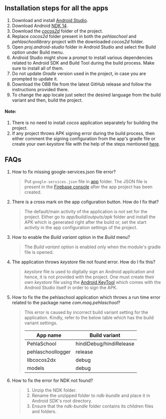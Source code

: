 ## Installation steps for all the apps
1. Download and install [Android Studio](https://developer.android.com/studio/).
2. Download Android [NDK 14](https://dl.google.com/android/repository/android-ndk-r14b-windows-x86_64.zip).
3. Download the [_cocos2d_](https://github.com/XPRIZE/GLEXP-Team-KitkitSchool/releases/download/v1.0/cocos2d.zip) folder of the project.
4. Replace _cocos2d_ folder present in both the _pehlaschool_ and _pehlaschoollibrary_ project with the downloaded _cocos2d_ folder.
5. Open _proj.android-studio_ folder in Android Studio and select the Build option under Build menu.
6. Android Studio might show a prompt to install various dependencies related to Android SDK and Build Tool during the build process. Make sure to install all of them.
7. Do not update _Gradle_ version used in the project, in case you are prompted to update it.
8. Download the OBB file from the latest GitHub release and follow the instructions provided there.
9. To change the app locale just select the desired language from the build variant and then, build the project.

#### Note:
1. There is no need to install _cocos_ application separately for building the project.
2. If any project throws APK signing error during the build process, then either comment the signing configuration from the app's gradle file or create your own _keystore_ file with the help of the steps mentioned [here](https://developer.android.com/studio/publish/app-signing#generate-key).

## FAQs
1. How to fix missing google-services.json file error?
	> Put `google-services.json` file in [app](https://github.com/maqsoftware/Pehla-School/tree/newmaster/pehlaschool/proj.android-studio/app) folder. The JSON file is present in the [Firebase console](https://docs.kii.com/en/samples/push-notifications/push-notifications-android-fcm/create-project/) after the app project has been created.

1. There is a cross mark on the app cofiguration button. How do I fix that?

	> The default/main activity of the application is not set for the project. Either go to _app/build/outputs/apk_ folder and install the APK which is generated right after the build or, set the start activity in the app configuration settings of the project.

2. How to enable the _Build variant_ option in the _Build_ menu?
	> The _Build variant_ option is enabled only when the module's gradle file is opened.

3. The application throws _keystore_ file not found error. How do I fix this?

	>_keystore_ file is used to digitally sign an Android application and hence, it is not provided with the project. One must create their own _keystore_ file using the [Android KeyTool](https://developer.android.com/studio/publish/app-signing) which comes with the Android Studio itself in order to sign the APK.

4. How to fix the the pehlaschool application which throws a run time error related to the package name _com.maq.pehlaschool_?
	> This error is caused by incorrect build variant setting for the application. Kindly, refer to the below table which has the build variant settings.
	> 
	> |App name| Build variant|
	> |--------|--------------|
	> |PehlaSchool|hindiDebug/hindiRelease|
	> |pehlaschoollogger|release|
	> |libcocos2dx|debug|
	> |models|debug|

5. How to fix the error for NDK not found?

	> 1. Unzip the NDK folder.
	> 2. Rename the unzipped folder to _ndk-bundle_ and place it in Android SDK's root directory.
	> 3. Ensure that the _ndk-bundle_ folder contains its children files and folders.